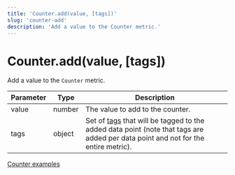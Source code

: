 ```yaml
---
title: 'Counter.add(value, [tags])'
slug: 'counter-add'
description: 'Add a value to the Counter metric.'
---
```


# Counter.add(value, [tags])

Add a value to the `Counter` metric.

| Parameter | Type   | Description                                                                                                                                                                                           |
| --------- | ------ | ----------------------------------------------------------------------------------------------------------------------------------------------------------------------------------------------------- |
| value     | number | The value to add to the counter.                                                                                                                                                                      |
| tags      | object | Set of [tags](https://grafana.com/docs/k6/<K6_VERSION>/using-k6/tags-and-groups) that will be tagged to the added data point (note that tags are added per data point and not for the entire metric). |

[Counter examples](https://grafana.com/docs/k6/<K6_VERSION>/javascript-api/k6-metrics/counter#examples)
